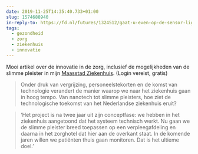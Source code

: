 ```yaml
---
date: 2019-11-25T14:35:40.733+01:00
slug: 1574688940
in-reply-to: https://fd.nl/futures/1324512/gaat-u-even-op-de-sensor-liggen-vraagt-de-app
tags:
  - gezondheid
  - zorg
  - ziekenhuis
  - innovatie
---
```

Mooi artikel over de innovatie in de zorg, inclusief de mogelijkheden van de slimme pleister in mijn [Maasstad Ziekenhuis][mz]. (Login vereist, gratis)

> Onder druk van vergrijzing, personeelstekorten en de komst van technologie verandert de manier waarop we naar het ziekenhuis gaan in hoog tempo. 
> Van nanotech tot slimme pleisters, hoe ziet de technologische toekomst van het Nederlandse ziekenhuis eruit?

> ‘Het project is na twee jaar uit zijn conceptfase: we hebben in het ziekenhuis
> aangetoond dat het systeem technisch werkt. Nu gaan we de slimme pleister breed
> toepassen op een verpleegafdeling en daarna in het zorghotel dat hier aan de overkant
> staat. In de komende jaren willen we patiënten thuis gaan monitoren. Dat is het
> ultieme doel.’

[mz]: https://maasstadziekenhuis.nl
